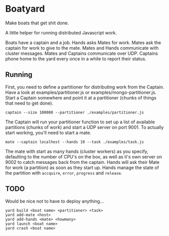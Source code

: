 # Boatyard

Make boats that get shit done.

A little helper for running distributed Javascript work.

Boats have a captain and a job.  Hands asks Mates for work.
Mates ask the captain for work to give to the mate.
Mates and Hands communicate with cluster messages.
Mates and Captains communicate over UDP.
Captains phone home to the yard every once in a while to report their status.

## Running

First, you need to define a partitioner for distributing work from the Captain.
Have a look at examples/partitioner.js or examples/mongo-partitioner.js. Start
a Captain somewhere and point it at a partitioner (chunks of things that need to get done).

    captain --size 100000 --partitioner ./examples/partitioner.js

The Captain will run your partitioner function to set up a list of available
partitions (chunks of work) and start a UDP server on port 9001.  To actually
start working, you'll need to start a mate.

    mate --captain localhost --hands 10 --task ./examples/task.js

The mate with start as many hands (cluster workers) as you specify, defaulting
to the number of CPU's on the box, as well as it's own server on 9002 to catch
messages back from the captain.  Hands will ask their Mate for work (a partition)
as soon as they start up.  Hands manage the state of the partition with
`accquire`, `error`, `progress` and `release`.


## TODO

Would be nice not to have to deploy anything...


    yard build <boat name> <partitioner> <task>
    yard add-mate <host>
    yard add-hands <mate> <howmany>
    yard launch <boat name>
    yard crash <boat name>


